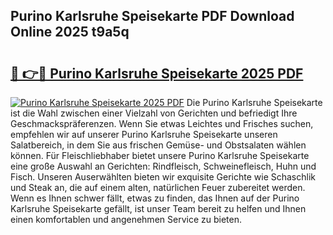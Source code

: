 ## Purino Karlsruhe Speisekarte PDF Download Online 2025 t9a5q

# <h2><a href="http://gcb56bk.nevu.top/?p=Purino+Karlsruhe+Speisekarte">🔗 👉🔴 Purino Karlsruhe Speisekarte 2025 PDF</a></h2>

[![Purino Karlsruhe Speisekarte 2025 PDF](https://i.imgur.com/dBaPXMq.png)](http://gcb56bk.nevu.top/?p=Purino+Karlsruhe+Speisekarte)
Die Purino Karlsruhe Speisekarte ist die Wahl zwischen einer Vielzahl von Gerichten und befriedigt Ihre Geschmackspräferenzen. Wenn Sie etwas Leichtes und Frisches suchen, empfehlen wir auf unserer Purino Karlsruhe Speisekarte unseren Salatbereich, in dem Sie aus frischen Gemüse- und Obstsalaten wählen können. Für Fleischliebhaber bietet unsere Purino Karlsruhe Speisekarte eine große Auswahl an Gerichten: Rindfleisch, Schweinefleisch, Huhn und Fisch. Unseren Auserwählten bieten wir exquisite Gerichte wie Schaschlik und Steak an, die auf einem alten, natürlichen Feuer zubereitet werden. Wenn es Ihnen schwer fällt, etwas zu finden, das Ihnen auf der Purino Karlsruhe Speisekarte gefällt, ist unser Team bereit zu helfen und Ihnen einen komfortablen und angenehmen Service zu bieten.
